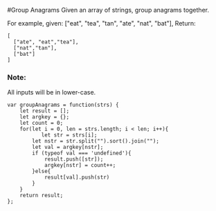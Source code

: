 #Group Anagrams
Given an array of strings, group anagrams together.

For example, given: ["eat", "tea", "tan", "ate", "nat", "bat"], 
Return:
```apple js
[
  ["ate", "eat","tea"],
  ["nat","tan"],
  ["bat"]
]
```

### Note: 
All inputs will be in lower-case.

```apple js
var groupAnagrams = function(strs) {
    let result = [];
    let argkey = {};
    let count = 0;
    for(let i = 0, len = strs.length; i < len; i++){
           let str = strs[i];
        let nstr = str.split("").sort().join("");
        let val = argkey[nstr];
        if (typeof val === 'undefined'){
            result.push([str]);
            argkey[nstr] = count++;
        }else{
            result[val].push(str)
        }
    }
    return result;
};
```
